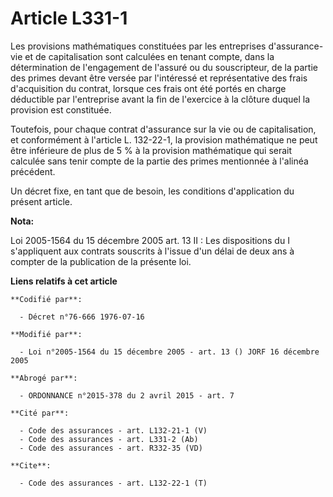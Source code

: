 # Article L331-1

Les provisions mathématiques constituées par les entreprises d'assurance-vie et de capitalisation sont calculées en tenant
compte, dans la détermination de l'engagement de l'assuré ou du souscripteur, de la partie des primes devant être versée par
l'intéressé et représentative des frais d'acquisition du contrat, lorsque ces frais ont été portés en charge déductible par
l'entreprise avant la fin de l'exercice à la clôture duquel la provision est constituée.

Toutefois, pour chaque contrat d'assurance sur la vie ou de capitalisation, et conformément à l'article L. 132-22-1, la
provision mathématique ne peut être inférieure de plus de 5 % à la provision mathématique qui serait calculée sans tenir
compte de la partie des primes mentionnée à l'alinéa précédent.

Un décret fixe, en tant que de besoin, les conditions d'application du présent article.

**Nota:**

Loi 2005-1564 du 15 décembre 2005 art. 13 II : Les dispositions du I s'appliquent aux contrats souscrits à l'issue d'un délai
de deux ans à compter de la publication de la présente loi.

**Liens relatifs à cet article**

	**Codifié par**:

	  - Décret n°76-666 1976-07-16

	**Modifié par**:

	  - Loi n°2005-1564 du 15 décembre 2005 - art. 13 () JORF 16 décembre 2005

	**Abrogé par**:

	  - ORDONNANCE n°2015-378 du 2 avril 2015 - art. 7

	**Cité par**:

	  - Code des assurances - art. L132-21-1 (V)
	  - Code des assurances - art. L331-2 (Ab)
	  - Code des assurances - art. R332-35 (VD)

	**Cite**:

	  - Code des assurances - art. L132-22-1 (T)
